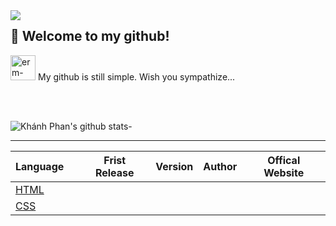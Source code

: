<img align="left" src="https://raw.githubusercontent.com/Khanhphan98/Image/master/2021/06/08-15-27-06-cat_ready.gif" width="auto" height="auto"/>

## 👋 Welcome to my github!

<img title="" src="https://raw.githubusercontent.com/Khanhphan98/Image/master/2021/06/08-15-32-30-erm-fingers.gif" alt="erm-fingers.gif" width="40"> My github is still simple. Wish you sympathize...

<br>

</br>

![Khánh Phan's github stats](https://github-readme-stats.vercel.app/api?username=Khanhphan98&show_icons=true&theme=tokyonight)- 


---

| Language                                       |                                                                                                                                                                                                                                                                                                                                                                                                                                                                                              | Frist Release | Version | Author                      | Offical Website                                                                                                   |
|------------------------------------------------| --------------------------------------------------------------------------------------------------------------------------------------------------------------------------------------------------------------------------------------------------------------------------------------------------------------------------------------------------------------------------------------------------------------------------------------------------------------------------------------------------------- | ------------- | ------- | --------------------------- | ----------------------------------------------------------------------------------------------------------------- |
| [HTML](https://github.com/Khanhphan98/HTML)    |                                                                                |
| [CSS](https://github.com/Khanhphan98/CSS)       |                                                                                                                                                                                          |
